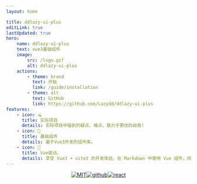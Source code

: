 ```yaml
---
layout: home

title: ddlazy-ui-plus
editLink: true
lastUpdated: true
hero:
    name: ddlazy-ui-plus
    text: vue3基础组件
    image:
        src: /logo.gif
        alt: ddlazy-ui-plus
    actions:
        - theme: brand
          text: 开始
          link: /guide/installation
        - theme: alt
          text: GitHub
          link: https://github.com/Lazydd/ddlazy-ui-plus
features:
    - icon: 🪒
      title: 实际项目
      details: 实际项目中碰到的疑点、难点，致力于更优的自我!
    - icon: 🧩
      title: 基础组件
      details: 基于Vue3开发的组件库。
    - icon: 🚀
      title: Vue驱动。
      details: 享受 Vue3 + vite3 的开发体验，在 Markdown 中使用 Vue 组件，同时可以使用 Vue 来开发自定义主题。
---
```


<p style="display: flex;
    justify-content: center;
    align-items: center;
    margin-top: 10px;">
    <a href="https://opensource.org/licenses/MIT"><img src="https://img.shields.io/badge/license-MIT-brightgreen.svg" alt="MIT"></a>
    <a href="https://github.com/Lazydd"><img src="https://img.shields.io/badge/github-Lazydd-brightgreen.svg" alt="github"></a>
    <a href="https://github.com/facebook/react"><img src="https://img.shields.io/badge/npm-%5E3.3.4-blue" alt="react"></a>
</p>
